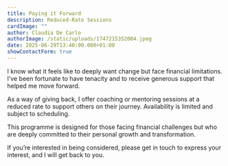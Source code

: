 ```yaml
---
title: Paying it Forward
description: Reduced-Rate Sessions
cardImage: ""
author: Claudia De Carlo
authorImage: /static/uploads/1747215352004.jpeg
date: 2025-06-29T13:40:00.000+01:00
showContactForm: true
---
```

I know what it feels like to deeply want change but face financial limitations. I’ve been fortunate to have tenacity and to receive generous support that helped me move forward.

As a way of giving back, I offer coaching or mentoring sessions at a reduced rate to support others on their journey. Availability is limited and subject to scheduling.

This programme is designed for those facing financial challenges but who are deeply committed to their personal growth and transformation.

If you’re interested in being considered, please get in touch to express your interest, and I will get back to you.
